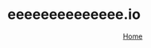 # eeeeeeeeeeeeee.io
<p><font color="white"><center><a href="C:\Users\USER\Desktop\Git Uploads\eeeeeeeeeeeeee.io\IML254\Individual_assignment.html">Home</a></center></font></p> 
